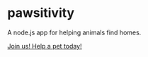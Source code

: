 # pawsitivity
A node.js app for helping animals find homes.

[Join us! Help a pet today!](https://jesusalatorre.github.io/pawsitivity/)
